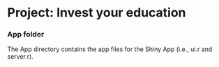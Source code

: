 # Project: Invest your education
### App folder

The App directory contains the app files for the Shiny App (i.e., ui.r and server.r).

